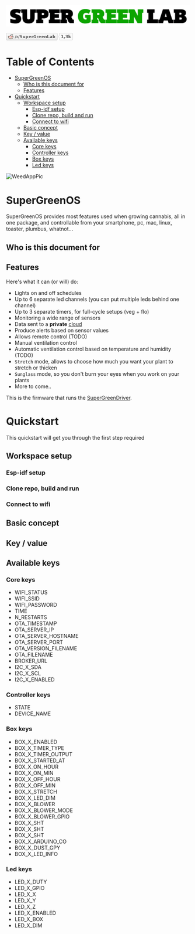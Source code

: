![SuperGreenLab](assets/sgl.png?raw=true "SuperGreenLab")

[![SuperGreenLab](assets/reddit-button.png?raw=true "SuperGreenLab")](https://www.reddit.com/r/SuperGreenLab)

# Table of Contents

   * [SuperGreenOS](#supergreenos)
      * [Who is this document for](#who-is-this-document-for)
      * [Features](#features)
   * [Quickstart](#quickstart)
      * [Workspace setup](#workspace-setup)
         * [Esp-idf setup](#esp-idf-setup)
         * [Clone repo, build and run](#clone-repo-build-and-run)
         * [Connect to wifi](#connect-to-wifi)
      * [Basic concept](#basic-concept)
      * [Key / value](#key--value)
      * [Available keys](#available-keys)
         * [Core keys](#core-keys)
         * [Controller keys](#controller-keys)
         * [Box keys](#box-keys)
         * [Led keys](#led-keys)

![WeedAppPic](assets/weedapppic.png?raw=true "WeedAppPic")

# SuperGreenOS

SuperGreenOS provides most features used when growing cannabis, all in one package, and controllable from your smartphone, pc, mac, linux, toaster, plumbus, whatnot...

## Who is this document for

## Features

Here's what it can (or will) do:

- Lights on and off schedules
- Up to 6 separate led channels (you can put multiple leds behind one channel)
- Up to 3 separate timers, for full-cycle setups (veg + flo)
- Monitoring a wide range of sensors
- Data sent to a **private** [cloud](https://github.com/supergreenlab/SuperGreenCloud)
- Produce alerts based on sensor values
- Allows remote control (TODO)
- Manual ventilation control
- Automatic ventilation control based on temperature and humidity (TODO)
- `Stretch` mode, allows to choose how much you want your plant to stretch or thicken
- `Sunglass` mode, so you don't burn your eyes when you work on your plants
- More to come..

This is the firmware that runs the [SuperGreenDriver](https://github.com/supergreenlab/SuperGreenDriver).

# Quickstart

This quickstart will get you through the first step required

## Workspace setup

### Esp-idf setup

### Clone repo, build and run

### Connect to wifi

## Basic concept

## Key / value

## Available keys

### Core keys

- WIFI_STATUS
- WIFI_SSID
- WIFI_PASSWORD
- TIME
- N_RESTARTS
- OTA_TIMESTAMP
- OTA_SERVER_IP
- OTA_SERVER_HOSTNAME
- OTA_SERVER_PORT
- OTA_VERSION_FILENAME
- OTA_FILENAME
- BROKER_URL
- I2C_X_SDA
- I2C_X_SCL
- I2C_X_ENABLED

### Controller keys

- STATE
- DEVICE_NAME

### Box keys

- BOX_X_ENABLED
- BOX_X_TIMER_TYPE
- BOX_X_TIMER_OUTPUT
- BOX_X_STARTED_AT
- BOX_X_ON_HOUR
- BOX_X_ON_MIN
- BOX_X_OFF_HOUR
- BOX_X_OFF_MIN
- BOX_X_STRETCH
- BOX_X_LED_DIM
- BOX_X_BLOWER
- BOX_X_BLOWER_MODE
- BOX_X_BLOWER_GPIO
- BOX_X_SHT
- BOX_X_SHT
- BOX_X_SHT
- BOX_X_ARDUINO_CO
- BOX_X_DUST_GPY
- BOX_X_LED_INFO

### Led keys

- LED_X_DUTY
- LED_X_GPIO
- LED_X_X
- LED_X_Y
- LED_X_Z
- LED_X_ENABLED
- LED_X_BOX
- LED_X_DIM
